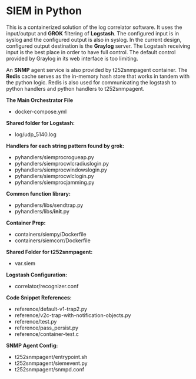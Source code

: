 SIEM in Python
==============

This is a containerized solution of the log correlator software. It uses the input/output 
and **GROK** filtering of **Logstash**. The configured input is in syslog and the configured
output is also in syslog. In the current design, configured output destination is the **Graylog** server. The
Logstash receiving input is the best place in order to have full control. The default control
provided by Graylog in its web interface is too limiting. 

An **SNMP** agent service is also provided by t252snmpagent container. The **Redis** cache serves as the in-memory hash 
store that works in tandem with the python logic. Redis is also used for communicating the logstash to python handlers and python handlers to
t252snmpagent.

**The Main Orchestrator File**
* docker-compose.yml

**Shared folder for Logstash:**
* log/udp_5140.log

**Handlers for each string pattern found by grok:**
* pyhandlers/siemprocrogueap.py
* pyhandlers/siemprocwlcradiuslogin.py
* pyhandlers/siemprocwindowslogin.py
* pyhandlers/siemprocwlclogin.py
* pyhandlers/siemprocjamming.py

**Common function library:**
* pyhandlers/libs/sendtrap.py
* pyhandlers/libs/__init__.py

**Container Prep:**
* containers/siempy/Dockerfile
* containers/siemcorr/Dockerfile

**Shared Folder for t252snmpagent:**
* var.siem

**Logstash Configuration:**
* correlator/recognizer.conf

**Code Snippet References:**
* reference/default-v1-trap2.py
* reference/v2c-trap-with-notification-objects.py
* reference/test.py
* reference/pass_persist.py
* reference/container-test.c

**SNMP Agent Config:**
* t252snmpagent/entrypoint.sh
* t252snmpagent/siemevent.py
* t252snmpagent/snmpd.conf
